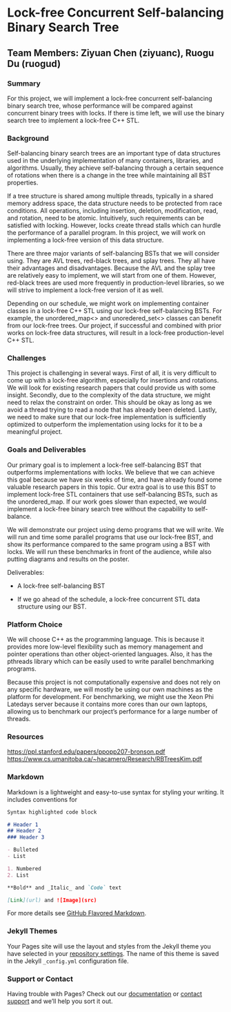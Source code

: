 # Lock-free Concurrent Self-balancing Binary Search Tree
## Team Members: Ziyuan Chen (ziyuanc), Ruogu Du (ruogud)

### Summary

For this project, we will implement a lock-free concurrent self-balancing binary search tree, whose performance will be compared against concurrent binary trees with locks. If there is time left, we will use the binary search tree to implement a lock-free C++ STL.

### Background

Self-balancing binary search trees are an important type of data structures used in the underlying implementation of many containers, libraries, and algorithms. Usually, they achieve self-balancing through a certain sequence of rotations when there is a change in the tree while maintaining all BST properties.

If a tree structure is shared among multiple threads, typically in a shared memory address space, the data structure needs to be protected from race conditions. All operations, including insertion, deletion, modification, read, and rotation, need to be atomic. Intuitively, such requirements can be satisfied with locking. However, locks create thread stalls which can hurdle the performance of a parallel program. In this project, we will work on implementing a lock-free version of this data structure.

There are three major variants of self-balancing BSTs that we will consider using. They are AVL trees, red-black trees, and splay trees. They all have their advantages and disadvantages. Because the AVL and the splay tree are relatively easy to implement, we will start from one of them. However, red-black trees are used more frequently in production-level libraries, so we will strive to implement a lock-free version of it as well.

Depending on our schedule, we might work on implementing container classes in a lock-free C++ STL using our lock-free self-balancing BSTs. For example, the unordered_map<> and unoredered_set<> classes can benefit from our lock-free trees. Our project, if successful and combined with prior works on lock-free data structures, will result in a lock-free production-level C++ STL.

### Challenges

This project is challenging in several ways. First of all, it is very difficult to come up with a lock-free algorithm, especially for insertions and rotations. We will look for existing research papers that could provide us with some insight. Secondly, due to the complexity of the data structure, we might need to relax the constraint on order. This should be okay as long as we avoid a thread trying to read a node that has already been deleted. Lastly, we need to make sure that our lock-free implementation is sufficiently optimized to outperform the implementation using locks for it to be a meaningful project.

### Goals and Deliverables

Our primary goal is to implement a lock-free self-balancing BST that outperforms implementations with locks. We believe that we can achieve this goal because we have six weeks of time, and have already found some valuable research papers in this topic. Our extra goal is to use this BST to implement lock-free STL containers that use self-balancing BSTs, such as the unordered_map. If our work goes slower than expected, we would implement a lock-free binary search tree without the capability to self-balance.

We will demonstrate our project using demo programs that we will write. We will run and time some parallel programs that use our lock-free BST, and show its performance compared to the same program using a BST with locks. We will run these benchmarks in front of the audience, while also putting diagrams and results on the poster.

Deliverables:

- A lock-free self-balancing BST

- If we go ahead of the schedule, a lock-free concurrent STL data structure using our BST. 

### Platform Choice

We will choose C++ as the programming language. This is because it provides more low-level flexibility such as memory management and pointer operations than other object-oriented languages. Also, it has the pthreads library which can be easily used to write parallel benchmarking programs.

Because this project is not computationally expensive and does not rely on any specific hardware, we will mostly be using our own machines as the platform for development. For benchmarking, we might use the Xeon Phi Latedays server because it contains more cores than our own laptops, allowing us to benchmark our project’s performance for a large number of threads.
  
### Resources

https://ppl.stanford.edu/papers/ppopp207-bronson.pdf
https://www.cs.umanitoba.ca/~hacamero/Research/RBTreesKim.pdf

### Markdown

Markdown is a lightweight and easy-to-use syntax for styling your writing. It includes conventions for

```markdown
Syntax highlighted code block

# Header 1
## Header 2
### Header 3

- Bulleted
- List

1. Numbered
2. List

**Bold** and _Italic_ and `Code` text

[Link](url) and ![Image](src)
```

For more details see [GitHub Flavored Markdown](https://guides.github.com/features/mastering-markdown/).

### Jekyll Themes

Your Pages site will use the layout and styles from the Jekyll theme you have selected in your [repository settings](https://github.com/sarandia/lockfreebst/settings). The name of this theme is saved in the Jekyll `_config.yml` configuration file.

### Support or Contact

Having trouble with Pages? Check out our [documentation](https://help.github.com/categories/github-pages-basics/) or [contact support](https://github.com/contact) and we’ll help you sort it out.
